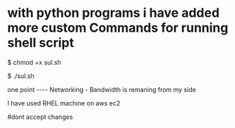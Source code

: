 # with python programs i have added more custom Commands for running shell script

$ chmod +x sul.sh               

$ ./sul.sh


 one point ---- Networking - Bandwidth is remaning from my side
 
 I have used RHEL machine on aws ec2


#dont accept changes

